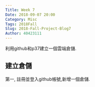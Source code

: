 ```yaml
---
Title: Week 7
Date: 2018-09-07 20:00
Category: Misc
Tags: 2018Fall
Slug: 2018-Fall-Project-Blog7
Author: 40423111
---
```


利用github和p37建立一個雲端倉儲.

<!-- PELICAN_END_SUMMARY -->

建立倉儲
----

第一, 註冊並登入github帳號,新增一個倉儲.




